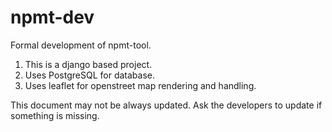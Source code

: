 # npmt-dev
Formal development of npmt-tool.


1. This is a django based project.
2. Uses PostgreSQL for database.
3. Uses leaflet for openstreet map rendering and handling.

This document may not be always updated. Ask the developers to update if something is missing.


